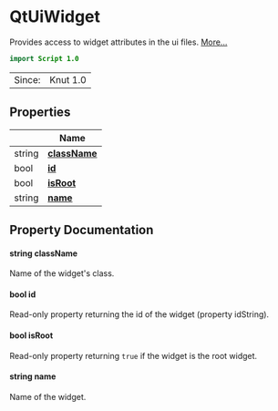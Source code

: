# QtUiWidget

Provides access to widget attributes in the ui files. [More...](#detailed-description)

```qml
import Script 1.0
```

<table>
<tr><td>Since:</td><td>Knut 1.0</td></tr>
</table>

## Properties

| | Name |
|-|-|
|string|**[className](#className)**|
|bool|**[id](#id)**|
|bool|**[isRoot](#isRoot)**|
|string|**[name](#name)**|

## Property Documentation

#### <a name="className"></a>string **className**

Name of the widget's class.

#### <a name="id"></a>bool **id**

Read-only property returning the id of the widget (property idString).

#### <a name="isRoot"></a>bool **isRoot**

Read-only property returning `true` if the widget is the root widget.

#### <a name="name"></a>string **name**

Name of the widget.
